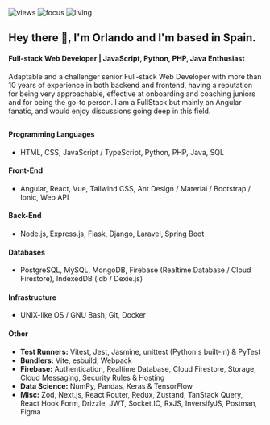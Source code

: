  
![views](https://komarev.com/ghpvc/?username=orlandordev&label=Profile%20views&color=0e75b6&style=flat)
![focus](https://img.shields.io/badge/focus-FullStack-critical)
![living](https://img.shields.io/badge/living-Madrid-3c9)


<h2 align="left">Hey there 👋, I'm Orlando and I'm based in Spain.</h2>


<h4 align='left'>
  Full-stack Web Developer | JavaScript, Python, PHP, Java Enthusiast
</h4>


<p>
Adaptable and a challenger senior Full-stack Web Developer with more than 10 years of experience in both backend and frontend, having a reputation for being very approachable, effective at onboarding and coaching juniors and for being the go-to person. I am a FullStack but mainly an Angular fanatic, and would enjoy discussions going deep in this field. 
</p>

## 

#### Programming Languages

- HTML, CSS, JavaScript / TypeScript, Python, PHP, Java, SQL


#### Front-End

- Angular, React, Vue, Tailwind CSS, Ant Design / Material / Bootstrap / Ionic, Web API


#### Back-End

- Node.js, Express.js, Flask, Django, Laravel, Spring Boot


#### Databases

- PostgreSQL, MySQL, MongoDB, Firebase (Realtime Database / Cloud Firestore), IndexedDB (idb / Dexie.js)

  
#### Infrastructure

- UNIX-like OS / GNU Bash, Git, Docker


#### Other

- **Test Runners:** Vitest, Jest, Jasmine, unittest (Python's built-in) & PyTest
- **Bundlers:** Vite, esbuild, Webpack
- **Firebase:** Authentication, Realtime Database, Cloud Firestore, Storage, Cloud Messaging, Security Rules & Hosting
- **Data Science:** NumPy, Pandas, Keras & TensorFlow
- **Misc:** Zod, Next.js, React Router, Redux, Zustand, TanStack Query, React Hook Form, Drizzle, JWT, Socket.IO, RxJS, InversifyJS, Postman, Figma
